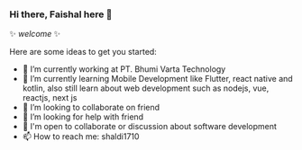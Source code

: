 ### Hi there, Faishal here  👋
 ✨ _welcome_ ✨ 

Here are some ideas to get you started:

- 🔭 I’m currently working at PT. Bhumi Varta Technology 
- 🌱 I’m currently learning Mobile Development like Flutter, react native and kotlin, also still learn about web development such as nodejs, vue, reactjs, next js
- 👯 I’m looking to collaborate on friend
- 🤔 I’m looking for help with friend
- 💬 I'm open to collaborate or discussion about software development
- 📫 How to reach me: shaldi1710
